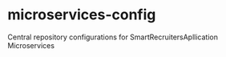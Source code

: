# microservices-config
Central repository configurations for SmartRecruitersApllication Microservices
